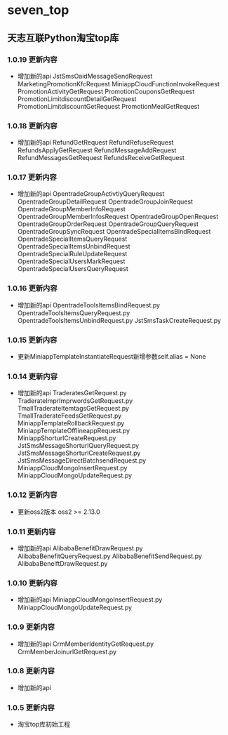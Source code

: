 # seven_top

## 天志互联Python淘宝top库

### 1.0.19 更新内容
* 增加新的api
JstSmsOaidMessageSendRequest
MarketingPromotionKfcRequest
MiniappCloudFunctionInvokeRequest
PromotionActivityGetRequest
PromotionCouponsGetRequest
PromotionLimitdiscountDetailGetRequest
PromotionLimitdiscountGetRequest
PromotionMealGetRequest

### 1.0.18 更新内容
* 增加新的api
RefundGetRequest
RefundRefuseRequest
RefundsApplyGetRequest
RefundMessageAddRequest
RefundMessagesGetRequest
RefundsReceiveGetRequest

### 1.0.17 更新内容
* 增加新的api
OpentradeGroupActivtiyQueryRequest
OpentradeGroupDetailRequest
OpentradeGroupJoinRequest
OpentradeGroupMemberInfoRequest
OpentradeGroupMemberInfosRequest
OpentradeGroupOpenRequest
OpentradeGroupOrderRequest
OpentradeGroupQueryRequest
OpentradeGroupSyncRequest
OpentradeSpecialItemsBindRequest
OpentradeSpecialItemsQueryRequest
OpentradeSpecialItemsUnbindRequest
OpentradeSpecialRuleUpdateRequest
OpentradeSpecialUsersMarkRequest
OpentradeSpecialUsersQueryRequest

### 1.0.16 更新内容
* 增加新的api
OpentradeToolsItemsBindRequest.py
OpentradeToolsItemsQueryRequest.py
OpentradeToolsItemsUnbindRequest.py
JstSmsTaskCreateRequest.py

### 1.0.15 更新内容
* 更新MiniappTemplateInstantiateRequest新增参数self.alias = None

### 1.0.14 更新内容
* 增加新的api
TraderatesGetRequest.py
TraderateImprImprwordsGetRequest.py
TmallTraderateItemtagsGetRequest.py
TmallTraderateFeedsGetRequest.py
MiniappTemplateRollbackRequest.py
MiniappTemplateOfflineappRequest.py
MiniappShorturlCreateRequest.py
JstSmsMessageShorturlQueryRequest.py
JstSmsMessageShorturlCreateRequest.py
JstSmsMessageDirectBatchsendRequest.py
MiniappCloudMongoInsertRequest.py
MiniappCloudMongoUpdateRequest.py

### 1.0.12 更新内容
* 更新oss2版本
oss2 >= 2.13.0

### 1.0.11 更新内容
* 增加新的api
AlibabaBenefitDrawRequest.py
AlibabaBenefitQueryRequest.py
AlibabaBenefitSendRequest.py
AlibabaBeneiftDrawRequest.py

### 1.0.10 更新内容
* 增加新的api
MiniappCloudMongoInsertRequest.py
MiniappCloudMongoUpdateRequest.py

### 1.0.9 更新内容
* 增加新的api
CrmMemberIdentityGetRequest.py
CrmMemberJoinurlGetRequest.py

### 1.0.8 更新内容
* 增加新的api

### 1.0.5 更新内容
* 淘宝top库初始工程